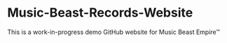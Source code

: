 # Music-Beast-Records-Website
This is a work-in-progress demo GitHub website for Music Beast Empire™
